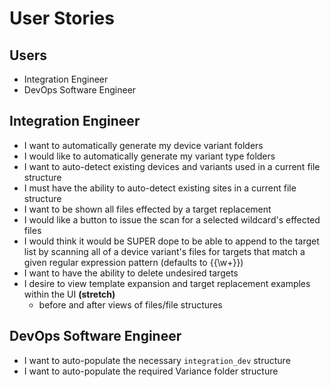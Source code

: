# User Stories
## Users
- Integration Engineer
- DevOps Software Engineer
## Integration Engineer
- I want to automatically generate my device variant folders
- I would like to automatically generate my variant type folders
- I want to auto-detect existing devices and variants used in a current file structure
- I must have the ability to auto-detect existing sites in a current file structure
- I want to be shown all files effected by a target replacement
- I would like a button to issue the scan for a selected wildcard's effected files
- I would think it would be SUPER dope to be able to append to the target list by scanning all of a device variant's files for targets that match a given regular expression pattern (defaults to {{\w+}})
- I want to have the ability to delete undesired targets
- I desire to view template expansion and target replacement examples within the UI __(stretch)__ 
   - before and after views of files/file structures
## DevOps Software Engineer
- I want to auto-populate the necessary `integration_dev` structure
- I want to auto-populate the required Variance folder structure